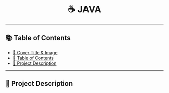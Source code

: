 <h1 align="center">☕ JAVA </h1>

---

## 📚 Table of Contents

- [📌 Cover Title & Image](#-cover-title--image)
- [🧭 Table of Contents](#-table-of-contents)
- [📖 Project Description](#-project-description)

---
## 📖 Project Description

